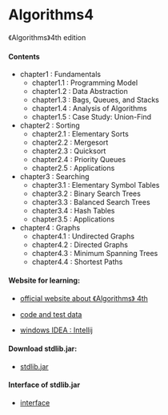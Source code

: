 # Algorithms4
《Algorithms》4th edition

#### Contents

* chapter1 : Fundamentals
   * chapter1.1 : Programming Model
   * chapter1.2 : Data Abstraction
   * chapter1.3 : Bags, Queues, and Stacks
   * chapter1.4 : Analysis of Algorithms
   * chapter1.5 : Case Study: Union-Find
* chapter2 : Sorting
   * chapter2.1 : Elementary Sorts
   * chapter2.2 : Mergesort
   * chapter2.3 : Quicksort
   * chapter2.4 : Priority Queues
   * chapter2.5 : Applications
* chapter3 : Searching
   * chapter3.1 : Elementary Symbol Tables
   * chapter3.2 : Binary Search Trees
   * chapter3.3 : Balanced Search Trees
   * chapter3.4 : Hash Tables
   * chapter3.5 : Applications
* chapter4 : Graphs
   * chapter4.1 : Undirected Graphs
   * chapter4.2 : Directed Graphs
   * chapter4.3 : Minimum Spanning Trees
   * chapter4.4 : Shortest Paths

#### Website for learning:

* [official website about 《Algorithms》 4th](https://algs4.cs.princeton.edu/home/)

* [code and test data](https://algs4.cs.princeton.edu/code/)

* [windows IDEA : Intellij](https://lift.cs.princeton.edu/java/windows/)

#### Download stdlib.jar:

* [stdlib.jar](https://introcs.cs.princeton.edu/java/stdlib/)

#### Interface of stdlib.jar

* [interface](https://algs4.cs.princeton.edu/code/javadoc/edu/princeton/cs/algs4/)
